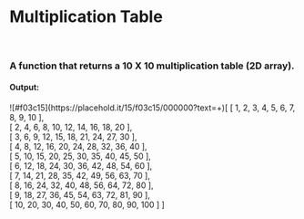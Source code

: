 <h1>Multiplication Table</h1><br />
<h3>A function that returns a 10 X 10 multiplication table (2D array).</h3>

<h4>Output:</h4>

<p>
![#f03c15](https://placehold.it/15/f03c15/000000?text=+)[ [ 1, 2, 3, 4, 5, 6, 7, 8, 9, 10 ], <br />
  [ 2, 4, 6, 8, 10, 12, 14, 16, 18, 20 ], <br />
  [ 3, 6, 9, 12, 15, 18, 21, 24, 27, 30 ], <br />
  [ 4, 8, 12, 16, 20, 24, 28, 32, 36, 40 ], <br />
  [ 5, 10, 15, 20, 25, 30, 35, 40, 45, 50 ], <br />
  [ 6, 12, 18, 24, 30, 36, 42, 48, 54, 60 ], <br />
  [ 7, 14, 21, 28, 35, 42, 49, 56, 63, 70 ], <br />
  [ 8, 16, 24, 32, 40, 48, 56, 64, 72, 80 ], <br />
  [ 9, 18, 27, 36, 45, 54, 63, 72, 81, 90 ], <br />
  [ 10, 20, 30, 40, 50, 60, 70, 80, 90, 100 ] ]
</p>